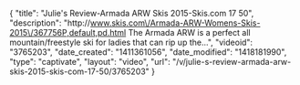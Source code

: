 {
    "title": "Julie's Review-Armada ARW Skis 2015-Skis.com 17 50",
    "description": "http:\/\/www.skis.com\/Armada-ARW-Womens-Skis-2015\/367756P,default,pd.html The Armada ARW is a perfect all mountain\/freestyle ski for ladies that can rip up the...",
    "videoid": "3765203",
    "date_created": "1411361056",
    "date_modified": "1418181990",
    "type": "captivate",
    "layout": "video",
    "url": "\/v\/julie-s-review-armada-arw-skis-2015-skis-com-17-50\/3765203"
}